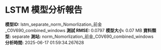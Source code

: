 # LSTM 模型分析報告
**模型ID:** lstm_separate_norm_Nomorlization_前金_C0V690_combined_windows
**測試 RMSE:** 0.0797
**模型大小:** 0.07 MB
**資料類型:** separate
**測站:** norm_Nomorlization_前金_C0V690_combined_windows
**分析時間:** 2025-06-17 01:59:34.267628
